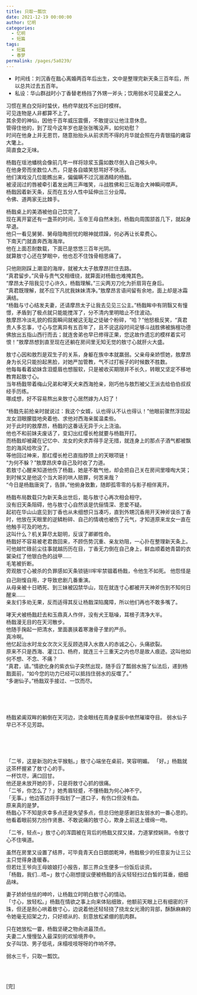 ```yaml
---
title: 只取一瓢饮
date: 2021-12-19 00:00:00
author: 忆明
categories: 
  - 忆明
  - 短篇
tags: 
  - 短篇
  - 春梦
permalink: /pages/5a0239/
---
```


- 时间线：刘沉香在戬心离婚两百年后出生，文中是整理完新天条三百年后，所以总共过去五百年。
- 私设：华山群战时小丁香替老杨挡了外甥一斧头；饮用弱水可见最爱之人。

<!-- more -->

习惯在黑白交际时蛰伏，杨府早就找不出旧时模样。  
可见连物是人非都算不上了。  
其余旁的神仙，因他千百年威压震慑，不敢提议让他注意休息。  
管得住他的，到了现今这年岁也是张张嘴没声，如何劝慰？  
时间在他身上并无恩罚，随意抬抬头从前求而不得的月华就会照在丹青银描的雍容大氅上。  
简直食之无味。

杨戬在瑶池蟠桃会像前几年一样将琼浆玉露如数尽倒入自己喉头中。  
在他身旁而坐数位人杰，只是各自嬉笑怒骂好不快活。  
他们演戏没几位能瞧出来，偏偏瞒不过沉溺酒精的杨戬。  
被浸润过的唇被牵引着发出两三声嗤笑，斗战胜佛和三坛海会大神瞬间噤声。  
杨戬因着新天条，反而在五分人性中延伸出三分业障。  
令佛、道两家无比棘手。

杨戬桌上的美酒被他自己饮完了。  
现在离开宴还有一盏茶的时间，玉帝王母自然未到，杨戬向周围颔首几下，就起身早退。  
他只一看见舅舅、舅母隐晦担忧的眼神就烦躁，何必再让长辈费心。  
下南天门就直奔西海海岸。  
他在上面忍耐数载，下面已是悠悠三百年光阴。  
就算敖寸心还在梦眠中，他也忍不住蚀骨相思痛了。

只他刚刚踩上潮湿的海岸，就被大太子敖摩昂拦住去路。  
“真君留步。”风骨与贵气交相缠绕，就算面对杨戬也难掩其色。  
“摩昂太子阻我见寸心许久，杨戬理解。”三尖两刃刀化为折扇背在身后。  
“真君既理解，就不应下凡扰我妹妹清净。”敖摩昂言语间留有余地，面上却是冰霜满结。  
“杨戬与寸心结发夫妻，还请摩昂太子让我去见见三公主。”杨戬眸中有阴翳又有憧憬，矛盾到了极点就只能能搅浑了，分不清内里明暗止不住波动。  
敖摩昂冷淡礼貌的假面瞬间就被这无耻之徒破个粉碎，“哈？”他怒极反笑，“真君贵人多忘事，寸心与您离异有五百年了，且不说这段时间足够斗战胜佛被旃檀功德佛放出五指山西行而去；就连舍弟也早已修得正果，您这故作遗忘的模样着实可恨！”敖摩昂想到直至现在还躺在房间里无知无觉的敖寸心就肝火大盛。

敖寸心因和敖烈是双生子的关系，身躯在族中本就羸弱。父亲母亲娇惯她，敖摩昂身为长兄只能扮起黑脸，对她严加管教，气不过打板子的时候数不胜数。  
他每每看着幼妹含泪蹙眉也想服软，只是被收买期限并不长久，转眼又坚定不移地教育起敖寸心。  
当年杨戬带着梅山兄弟和哮天犬来西海抢亲，刚巧他与敖烈被父王派去给伯伯叔叔经手历练。  
哪成想，好不容易熬出来敖寸心居然嫁为人妇了！

“杨戬先前抢亲时就说过：我这个女婿，认也得认不认也得认！”他眼前骤然浮现起龙女泪眼朦胧地央着他、求他对西海亲属温柔些。  
对于此时的敖摩昂，杨戬的这番话无异于火上浇油。  
他也不和前妹夫废话了，变幻出红缨长枪就要与杨戬开打。  
而杨戬却被藏在记忆中、龙女的央求弄得手足无措，就连身上的那点子酒气都被飘忽的海风给吹没了。  
等他回过神来，那红缨长枪已直指脖颈上的天眼项链！  
“为何不躲？”敖摩昂庆幸自己及时收了力道。  
若敖寸心醒来知道他伤了杨戬，她是不敢气他，却会把自己关在房间里嚎啕大哭；到时候又是他这个当大哥的哄人赔罪，何苦来哉？  
“今日是杨戬唐突了，告辞。”他俯身致歉，随即孤零零的与影子相伴离开。

杨戬布局数载只为新天条出世后，能与敖寸心再次相会相守。  
没有旧天条阻碍，他与敖寸心自然该是伉俪情深、恩爱不疑。  
起初在华山山底见到丁香也从未细想只当凑巧，直到外甥沉香用开天神斧误杀丁香时，他放在天眼里的逆鳞粉碎、自己的情魂也被伤了元气，才知道原来龙女一直在他触手可及的地方。  
这叫什么？机关算尽太聪明，反误了卿卿性命。  
杨戬好不容易被老君救回来，不顾伤势沉重、亲友劝阻，一心扑在整理新天条上。  
可他越忙碌前尘往事就越历历在目，丁香无力倒在自己身上，鲜血顺着她青碧的衣裳染红了他银白色的战甲……  
毛笔被折断。  
旁观敖寸心被杀的负罪感如天条锁链⛓️牢牢禁锢着杨戬，令他生不如死。
他怨怪是自己刚愎自用，才导致悲剧几番重演。  
从母亲被十日晒死、到三妹被囚禁华山，现在就连寸心都被开天神斧伤到不知何日醒来……  
亲友们多劝无果，反而适得其反让杨戬深陷魔障，所以他们再也不敢多嘴了。

哮天犬被杨戬赶去和玉鼎真人作伴，没有犬王聒噪，耳根子清净大半。  
杨戬漫无目的在天河散步。  
他随手掬起一把清水，里面裹挟着寒澈骨子里的严杀。  
真冷啊。  
他忆起治水时龙女次次义无反顾选择入水救人的赤诚之心，头痛欲裂。  
原来不只是西海、灌江口、杨府，就连三十三重天之内也尽是故人痕迹。这叫他如何不想、不念、不痛？  
“真君，请。”情欲化身的紫衣仙子突然出现，随手舀了瓢弱水施了仙法后，递到杨戬面前，“如今您的功力已经可以抵挡住弱水的反噬了。”  
“多谢仙子。”杨戬双手接过、一饮而尽。

<br/><br/><br/>

杨戬紧阖双眸的躺倒在天河边，烫金眼线在周身星辰中依然璀璨夺目。
弱水仙子早已不不见芳踪。

<br/><br/><br/>

「二爷，这是新泡的太平猴魁。」敖寸心端坐在桌前，笑容明媚。
「好。」杨戬就这茶杯握紧了敖寸心的手。  
一杯饮尽，满口回甘。  
他还是未放开她的手，只是将敖寸心抓的很痛。  
「二爷，你怎么了？」她秀眉轻蹙，不懂杨戬为何心神不宁。  
「无事。」他边答边将手指划了一道口子，有伤口但没有血。  
原来真的是梦。  
杨戬心下不知是庆幸多点还是失望多点，但总归他是感谢旧友弱水的一番心思的。  
他看着眼前努力扮作贤惠、不敢说痛的敖寸心，欺身上前送上缠绵一吻。

「二爷，轻点~」敖寸心的浑圆被在背后的杨戬又捏又揉，力道掌控娴熟，令敖寸心不住嗔道。

虽然在房里又设置了结界，可毕竟青天白日朗朗乾坤，杨戬极少的任意妄为让三公主只觉得身逢暖春。  
但若灶王爷向王母娘娘打小报告，那三界众生便多一份饭后谈资。  
「杨戬，我们...唔~」敖寸心刚想提议便被杨戬的舌尖轻轻扫过白皙的耳垂，细细品味。

妻子娇娇怯怯的呻吟，让杨戬立时明白敖寸心的情动。  
「寸心，放轻松。」杨戬在情欲之事上向来体贴细致，他额前天眼上已有细密的汗珠，但还是耐心哄着敖寸心，边说着他还轻轻挠了挠龙女光滑的背部，酥酥麻麻的令她毫无招架之力，只好顺从的、刻意放松紧绷的肌肉群。

只在她放松一霎，杨戬坚硬之物肏进最顶点。  
夫妻二人慢慢坠入最深刻的欢愉境界中。  
女子叫饶、男子低吼，床榻吱吱呀呀的作响不停。  

弱水三千，只取一瓢饮。

<br/><br/>

[完]

